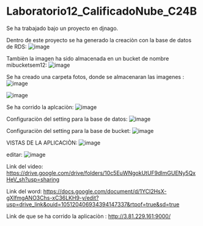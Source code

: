 # Laboratorio12_CalificadoNube_C24B

Se ha trabajado bajo un proyecto en djnago.

Dentro de este proyecto se ha generado la creaciòn con la base de datos de RDS: 
![image](https://github.com/DeysiLloja123/Laboratorio12_CalificadoNube_C24B/assets/129902954/c4cce3ef-b41b-4771-baae-eed4e533fbd4)

Tambièn  la imagen ha sido almacenada en un bucket de nombre mibucketsem12:
![image](https://github.com/DeysiLloja123/Laboratorio12_CalificadoNube_C24B/assets/129902954/3ab80072-8ad5-41f7-88bb-e7c994484ed1)

Se ha creado una carpeta fotos, donde se almacenaran las imagenes :
![image](https://github.com/DeysiLloja123/Laboratorio12_CalificadoNube_C24B/assets/129902954/9fe2c9af-924b-472e-b0c3-52a3f5f41aad)


![image](https://github.com/DeysiLloja123/Laboratorio12_CalificadoNube_C24B/assets/129902954/01f4a866-549c-4c2f-8ead-7bbbccd3bb22)

 Se ha corrido la aplcaciòn:
 ![image](https://github.com/DeysiLloja123/Laboratorio12_CalificadoNube_C24B/assets/129902954/15eb2b6b-7d1b-4347-bd9c-e5ddb96b3e26)


Configuraciòn del setting para la base de datos:
![image](https://github.com/DeysiLloja123/Laboratorio12_CalificadoNube_C24B/assets/129902954/5c85fe47-f631-455d-8685-177f0a57dfc1)


Configuraciòn del setting para la base de bucket:
![image](https://github.com/DeysiLloja123/Laboratorio12_CalificadoNube_C24B/assets/129902954/f27252d3-e27a-4457-8b08-dcd5c3ac6972)


VISTAS DE LA APLICACIÒN:
![image](https://github.com/DeysiLloja123/Laboratorio12_CalificadoNube_C24B/assets/129902954/21385561-fd2d-488d-b9a3-87cdb1f1dea2)

editar:
![image](https://github.com/DeysiLloja123/Laboratorio12_CalificadoNube_C24B/assets/129902954/2398a109-b5e6-4b3c-84bb-d1c6198defab)



Link del video: https://drive.google.com/drive/folders/10c5EuWNgokUtUF9dImGUENy5QxHeV_sh?usp=sharing

Link del word: https://docs.google.com/document/d/1YCl2HsX-gXIfmgANO3Chs-xC36LKH9-y/edit?usp=drive_link&ouid=105120406934394147337&rtpof=true&sd=true

Link de que se ha corrido la aplicaciòn :  http://3.81.229.161:9000/ 
